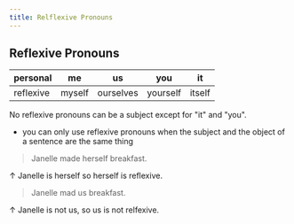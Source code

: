 ```yaml
---
title: Relflexive Pronouns
---
```

## Reflexive Pronouns

| personal  | me     | us        | you      | it     |
|-----------|--------|-----------|----------|--------|
| reflexive | myself | ourselves | yourself | itself |

No reflexive pronouns can be a subject except for "it" and "you".

- you can only use reflexive pronouns when the subject and the object of a sentence are the same thing

> Janelle made herself breakfast.

 &uparrow; Janelle is herself so herself is reflexive.
 
> Janelle mad us breakfast.

&uparrow; Janelle is not us, so us is not relfexive.





